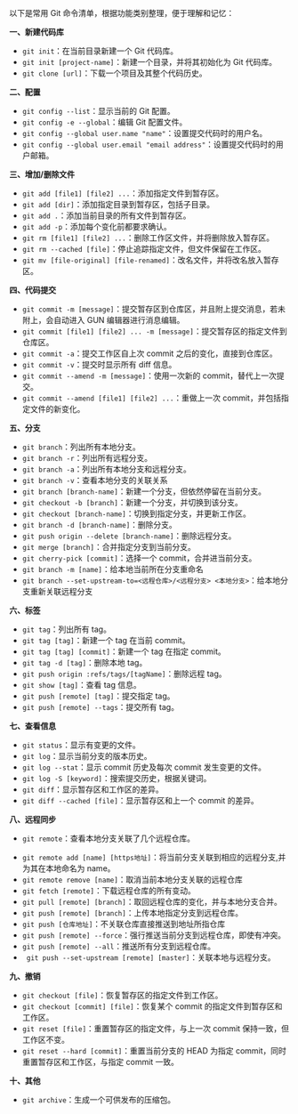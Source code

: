 

以下是常用 Git 命令清单，根据功能类别整理，便于理解和记忆：

**一、新建代码库**

*   `git init`：在当前目录新建一个 Git 代码库。
*   `git init [project-name]`：新建一个目录，并将其初始化为 Git 代码库。
*   `git clone [url]`：下载一个项目及其整个代码历史。

**二、配置**

*   `git config --list`：显示当前的 Git 配置。
*   `git config -e --global`：编辑 Git 配置文件。
*   `git config --global user.name "name"`：设置提交代码时的用户名。
*   `git config --global user.email "email address"`：设置提交代码时的用户邮箱。

**三、增加/删除文件**

*   `git add [file1] [file2] ...`：添加指定文件到暂存区。
*   `git add [dir]`：添加指定目录到暂存区，包括子目录。
*   `git add .`：添加当前目录的所有文件到暂存区。
*   `git add -p`：添加每个变化前都要求确认。
*   `git rm [file1] [file2] ...`：删除工作区文件，并将删除放入暂存区。
*   `git rm --cached [file]`：停止追踪指定文件，但文件保留在工作区。
*   `git mv [file-original] [file-renamed]`：改名文件，并将改名放入暂存区。

**四、代码提交**

*   `git commit -m [message]`：提交暂存区到仓库区，并且附上提交消息，若未附上，会自动进入 GUN 编辑器进行消息编辑。
*   `git commit [file1] [file2] ... -m [message]`：提交暂存区的指定文件到仓库区。
*   `git commit -a`：提交工作区自上次 commit 之后的变化，直接到仓库区。
*   `git commit -v`：提交时显示所有 diff 信息。
*   `git commit --amend -m [message]`：使用一次新的 commit，替代上一次提交。
*   `git commit --amend [file1] [file2] ...`：重做上一次 commit，并包括指定文件的新变化。

**五、分支**

*   `git branch`：列出所有本地分支。
*   `git branch -r`：列出所有远程分支。
*   `git branch -a`：列出所有本地分支和远程分支。
*   `git branch -v`：查看本地分支的关联关系
*   `git branch [branch-name]`：新建一个分支，但依然停留在当前分支。
*   `git checkout -b [branch]`：新建一个分支，并切换到该分支。
*   `git checkout [branch-name]`：切换到指定分支，并更新工作区。
*   `git branch -d [branch-name]`：删除分支。
*   `git push origin --delete [branch-name]`：删除远程分支。
*   `git merge [branch]`：合并指定分支到当前分支。
*   `git cherry-pick [commit]`：选择一个 commit，合并进当前分支。
*   `git branch -m [name]`：给本地当前所在分支重命名
*   `git branch --set-upstream-to=<远程仓库>/<远程分支> <本地分支>`：给本地分支重新关联远程分支

**六、标签**

*   `git tag`：列出所有 tag。
*   `git tag [tag]`：新建一个 tag 在当前 commit。
*   `git tag [tag] [commit]`：新建一个 tag 在指定 commit。
*   `git tag -d [tag]`：删除本地 tag。
*   `git push origin :refs/tags/[tagName]`：删除远程 tag。
*   `git show [tag]`：查看 tag 信息。
*   `git push [remote] [tag]`：提交指定 tag。
*   `git push [remote] --tags`：提交所有 tag。

**七、查看信息**

*   `git status`：显示有变更的文件。
*   `git log`：显示当前分支的版本历史。
*   `git log --stat`：显示 commit 历史及每次 commit 发生变更的文件。
*   `git log -S [keyword]`：搜索提交历史，根据关键词。
*   `git diff`：显示暂存区和工作区的差异。
*   `git diff --cached [file]`：显示暂存区和上一个 commit 的差异。

**八、远程同步**

-   `git remote`：查看本地分支关联了几个远程仓库。
*   `git remote add [name] [https地址]`：将当前分支关联到相应的远程分支,并为其在本地命名为 name。
*   `git remote remove [name]`：取消当前本地分支关联的远程仓库
*   `git fetch [remote]`：下载远程仓库的所有变动。
*   `git pull [remote] [branch]`：取回远程仓库的变化，并与本地分支合并。
*   `git push [remote] [branch]`：上传本地指定分支到远程仓库。
*   `git push [仓库地址]`：不关联仓库直接推送到地址所指仓库
*   `git push [remote] --force`：强行推送当前分支到远程仓库，即使有冲突。
*   `git push [remote] --all`：推送所有分支到远程仓库。
*   ` git push --set-upstream [remote] [master]`：关联本地与远程分支。

**九、撤销**

*   `git checkout [file]`：恢复暂存区的指定文件到工作区。
*   `git checkout [commit] [file]`：恢复某个 commit 的指定文件到暂存区和工作区。
*   `git reset [file]`：重置暂存区的指定文件，与上一次 commit 保持一致，但工作区不变。
*   `git reset --hard [commit]`：重置当前分支的 HEAD 为指定 commit，同时重置暂存区和工作区，与指定 commit 一致。

**十、其他**

*   `git archive`：生成一个可供发布的压缩包。